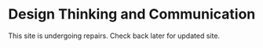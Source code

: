 # Design Thinking and Communication

This site is undergoing repairs. Check back later for updated site.
